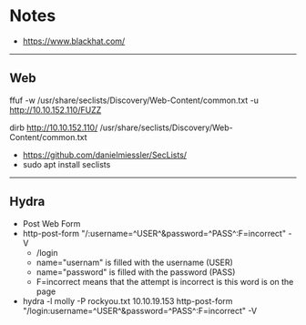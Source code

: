 # Notes

* https://www.blackhat.com/

<hr class="sep-both">

## Web

ffuf -w /usr/share/seclists/Discovery/Web-Content/common.txt -u http://10.10.152.110/FUZZ

dirb http://10.10.152.110/ /usr/share/seclists/Discovery/Web-Content/common.txt

* https://github.com/danielmiessler/SecLists/
* sudo apt install seclists

<hr class="sep-both">

## Hydra

* Post Web Form
* http-post-form "/:username=^USER^&password=^PASS^:F=incorrect" -V
  * /login
  * name="usernam" is filled with the username (USER)
  * name="password" is filled with the password (PASS)
  * F=incorrect means that the attempt is incorrect is this word is on the page
* hydra -l molly -P rockyou.txt 10.10.19.153 http-post-form "/login:username=^USER^&password=^PASS^:F=incorrect" -V